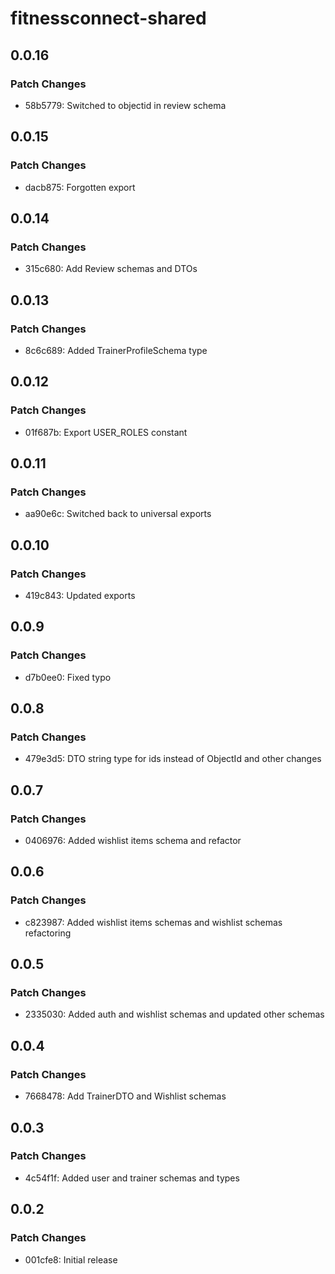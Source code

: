 # fitnessconnect-shared

## 0.0.16

### Patch Changes

- 58b5779: Switched to objectid in review schema

## 0.0.15

### Patch Changes

- dacb875: Forgotten export

## 0.0.14

### Patch Changes

- 315c680: Add Review schemas and DTOs

## 0.0.13

### Patch Changes

- 8c6c689: Added TrainerProfileSchema type

## 0.0.12

### Patch Changes

- 01f687b: Export USER_ROLES constant

## 0.0.11

### Patch Changes

- aa90e6c: Switched back to universal exports

## 0.0.10

### Patch Changes

- 419c843: Updated exports

## 0.0.9

### Patch Changes

- d7b0ee0: Fixed typo

## 0.0.8

### Patch Changes

- 479e3d5: DTO string type for ids instead of ObjectId and other changes

## 0.0.7

### Patch Changes

- 0406976: Added wishlist items schema and refactor

## 0.0.6

### Patch Changes

- c823987: Added wishlist items schemas and wishlist schemas refactoring

## 0.0.5

### Patch Changes

- 2335030: Added auth and wishlist schemas and updated other schemas

## 0.0.4

### Patch Changes

- 7668478: Add TrainerDTO and Wishlist schemas

## 0.0.3

### Patch Changes

- 4c54f1f: Added user and trainer schemas and types

## 0.0.2

### Patch Changes

- 001cfe8: Initial release
